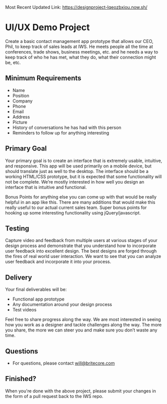 Most Recent Updated Link: https://designproject-lqeozbxiou.now.sh/

UI/UX Demo Project
================================

Create a basic contact management app prototype that allows our CEO, Phil, to keep track of sales leads at IWS. He meets people all the time at conferences, trade shows, business meetings, etc. and he needs a way to keep track of who he has met, what they do, what their connection might be, etc.

Minimum Requirements
--------------------

 - Name
 - Position
 - Company
 - Phone
 - Email
 - Address
 - Picture
 - History of conversations he has had with this person
 - Reminders to follow up for anything interesting

Primary Goal
------------

Your primary goal is to create an interface that is extremely usable, intuitive, and responsive. This app will be used primarily on a mobile device, but should translate just as well to the desktop. The interface should be a working HTML/CSS prototype, but it is expected that some functionality will not be complete. We’re mostly interested in how well you design an interface that is intuitive and functional.

Bonus Points for anything else you can come up with that would be really helpful in an app like this. There are many additions that would make this really useful to our actual current sales team. Super bonus points for hooking up some interesting functionality using jQuery/javascript.

Testing
-------

Capture video and feedback from multiple users at various stages of your design process and demonstrate that you understand how to incorporate user feedback into excellent design. The best designs are forged through the fires of real world user interaction. We want to see that you can analyze user feedback and incorporate it into your process.

Delivery
--------

Your final deliverables will be:
 - Functional app prototype
 - Any documentation around your design process
 - Test videos

Feel free to share progress along the way. We are most interested in seeing how you work as a designer and tackle challenges along the way. The more you share, the more we can steer you and make sure you don’t waste any time.

Questions
---------

 - For questions, please contact will@britecore.com

Finished?
---------

When you're done with the above project, please submit your changes in the form of a pull request back to the IWS repo.
